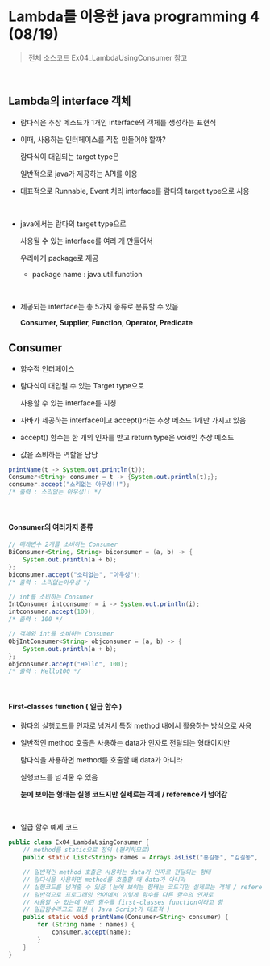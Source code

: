 # Lambda를 이용한 java programming 4 (08/19)

> 전체 소스코드 Ex04_LambdaUsingConsumer 참고

<br>

## Lambda의 interface 객체 

- 람다식은 추상 메소드가 1개인 interface의 객체를 생성하는 표현식

- 이때, 사용하는 인터페이스를 직접 만들어야 할까?

  람다식이 대입되는 target type은

  일반적으로 java가 제공하는 API를 이용

- 대표적으로 Runnable, Event 처리 interface를 람다의 target type으로 사용

<br>

- java에서는 람다의 target type으로

  사용될 수 있는 interface를 여러 개 만들어서

  우리에게 package로 제공

  - package name : java.util.function

<br>

- 제공되는 interface는 총 5가지 종류로 분류할 수 있음

  **Consumer, Supplier, Function, Operator, Predicate**

  

## Consumer 

- 함수적 인터페이스

- 람다식이 대입될 수 있는 Target type으로

  사용할 수 있는 interface를 지칭

- 자바가 제공하는 interface이고 accept()라는 추상 메소드 1개만 가지고 있음

- accept() 함수는 한 개의 인자를 받고 return type은 void인 추상 메소드

- 값을 소비하는 역할을 담당

``` java
printName(t -> System.out.println(t));
Consumer<String> consumer = t -> {System.out.println(t);};
consumer.accept("소리없는 아우성!!");
/* 출력 : 소리없는 아우성!! */
```

<br>

#### Consumer의 여러가지 종류

``` java
// 매개변수 2개를 소비하는 Consumer
BiConsumer<String, String> biconsumer = (a, b) -> {
    System.out.println(a + b);
};
biconsumer.accept("소리없는", "아우성");
/* 출력 : 소리없는아우성 */

// int를 소비하는 Consumer
IntConsumer intconsumer = i -> System.out.println(i);
intconsumer.accept(100);
/* 출력 : 100 */

// 객체와 int를 소비하는 Consumer
ObjIntConsumer<String> objconsumer = (a, b) -> {
    System.out.println(a + b);
};
objconsumer.accept("Hello", 100);
/* 출력 : Hello100 */
```

<br>

#### First-classes function (  일급 함수 )

- 람다의 실행코드를 인자로 넘겨서 특정 method 내에서 활용하는 방식으로 사용

- 일반적인 method 호출은 사용하는  data가 인자로 전달되는 형태이지만

  람다식을 사용하면 method를 호출할 때 data가 아니라

  실행코드를 넘겨줄 수 있음

  **눈에 보이는 형태는 실행 코드지만 실제로는 객체 / reference가 넘어감**

<br>

- 일급 함수 예제 코드

``` java
public class Ex04_LambdaUsingConsumer {
	// method를 static으로 정의 (편리하므로)
	public static List<String> names = Arrays.asList("홍길동", "김길동", "최길동", "박길동");

	// 일반적인 method 호출은 사용하는 data가 인자로 전달되는 형태
	// 람다식을 사용하면 method를 호출할 때 data가 아니라
	// 실행코드를 넘겨줄 수 있음 (눈에 보이는 형태는 코드지만 실제로는 객체 / reference가 넘어감 )
	// 일반적으로 프로그래밍 언어에서 이렇게 함수를 다른 함수의 인자로
	// 사용할 수 있는데 이런 함수를 first-classes function이라고 함
	// 일급함수라고도 표현 ( Java Script가 대표적 )
	public static void printName(Consumer<String> consumer) {
		for (String name : names) {
			consumer.accept(name);
		}
	}
}
```

